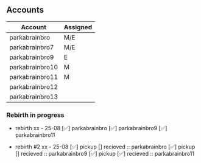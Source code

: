 ## Accounts

| Account           | Assigned      |
|-------------------|---------------|
| parkabrainbro     | M/E           |
| parkabrainbro7    | M/E           |
| parkabrainbro9    | E             |
| parkabrainbro10   | M             |
| parkabrainbro11   | M             |
| parkabrainbro12   |               |
| parkabrainbro13   |               |


### Rebirth in progress

- rebirth xx - 25-08
[✅] parkabrainbro
[✅] parkabrainbro9
[✅] parkabrainbro11

- rebirth #2 xx - 25-08
[✅] pickup [] recieved :: parkabrainbro
[✅] pickup [] recieved :: parkabrainbro9
[✅] pickup [✅] recieved :: parkabrainbro11
